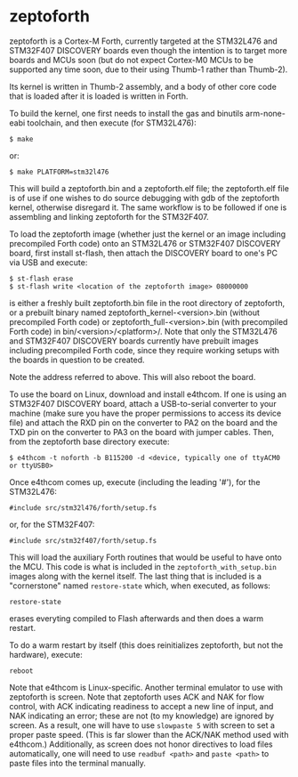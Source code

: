 # zeptoforth

zeptoforth is a Cortex-M Forth, currently targeted at the STM32L476 and STM32F407 DISCOVERY boards even though the intention is to target more boards and MCUs soon (but do not expect Cortex-M0 MCUs to be supported any time soon, due to their using Thumb-1 rather than Thumb-2).

Its kernel is written in Thumb-2 assembly, and a body of other core code that is loaded after it is loaded is written in Forth.

To build the kernel, one first needs to install the gas and binutils arm-none-eabi toolchain, and then execute (for STM32L476):

    $ make

or:

    $ make PLATFORM=stm32l476

This will build a zeptoforth.bin and a zeptoforth.elf file; the zeptoforth.elf file is of use if one wishes to do source debugging with gdb of the zeptoforth kernel, otherwise disregard it. The same workflow is to be followed if one is assembling and linking zeptoforth for the STM32F407.

To load the zeptoforth image (whether just the kernel or an image including precompiled Forth code) onto an STM32L476 or STM32F407 DISCOVERY board, first install st-flash, then attach the DISCOVERY board to one's PC via USB and execute:

    $ st-flash erase
    $ st-flash write <location of the zeptoforth image> 08000000

<Location of the zeptoforth image> is either a freshly built zeptoforth.bin file in the root directory of zeptoforth, or a prebuilt binary named zeptoforth_kernel-\<version>.bin (without precompiled Forth code) or zeptoforth_full-\<version>.bin (with precompiled Forth code) in bin/\<version>/\<platform>/. Note that only the STM32L476 and STM32F407 DISCOVERY boards currently have prebuilt images including precompiled Forth code, since they require working setups with the boards in question to be created.

Note the address referred to above. This will also reboot the board.

To use the board on Linux, download and install e4thcom. If one is using an STM32F407 DISCOVERY board, attach a USB-to-serial converter to your machine (make sure you have the proper permissions to access its device file) and attach the RXD pin on the converter to PA2 on the board and the TXD pin on the converter to PA3 on the board with jumper cables. Then, from the zeptoforth base directory execute:

    $ e4thcom -t noforth -b B115200 -d <device, typically one of ttyACM0 or ttyUSB0>

Once e4thcom comes up, execute (including the leading '#'), for the STM32L476:

    #include src/stm32l476/forth/setup.fs

or, for the STM32F407:

    #include src/stm32f407/forth/setup.fs

This will load the auxiliary Forth routines that would be useful to have onto the MCU. This code is what is included in the `zeptoforth_with_setup.bin` images along with the kernel itself. The last thing that is included is a "cornerstone" named `restore-state` which, when executed, as follows:

    restore-state

erases everyting compiled to Flash afterwards and then does a warm restart.

To do a warm restart by itself (this does reinitializes zeptoforth, but not the hardware), execute:

    reboot

Note that e4thcom is Linux-specific. Another terminal emulator to use with zeptoforth is screen. Note that zeptoforth uses ACK and NAK for flow control, with ACK indicating readiness to accept a new line of input, and NAK indicating an error; these are not (to my knowledge) are ignored by screen. As a result, one will  have to use `slowpaste 5` with screen to set a proper paste speed. (This is far slower than the ACK/NAK method used with e4thcom.) Additionally, as screen does not honor directives to load files automatically, one will need to use `readbuf <path>` and `paste <path>` to paste files into the terminal manually.